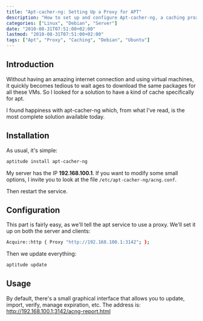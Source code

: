 ```yaml
---
title: "Apt-cacher-ng: Setting Up a Proxy for APT"
description: "How to set up and configure Apt-cacher-ng, a caching proxy for Debian/Ubuntu package repositories"
categories: ["Linux", "Debian", "Server"]
date: "2010-08-31T07:51:00+02:00"
lastmod: "2010-08-31T07:51:00+02:00"
tags: ["Apt", "Proxy", "Caching", "Debian", "Ubuntu"]
---
```


## Introduction

Without having an amazing internet connection and using virtual machines, it quickly becomes tedious to wait ages to download the same packages for all these VMs. So I looked for a solution to have a kind of cache specifically for apt.

I found happiness with apt-cacher-ng which, from what I've read, is the most complete solution available today.

## Installation

As usual, it's simple:

```bash
aptitude install apt-cacher-ng
```

My server has the IP **192.168.100.1**. If you want to modify some small options, I invite you to look at the file `/etc/apt-cacher-ng/acng.conf`.

Then restart the service.

## Configuration

This part is fairly easy, as we'll tell the apt service to use a proxy. We'll set it up on both the server and clients:

```bash
Acquire::http { Proxy "http://192.168.100.1:3142"; };
```

Then we update everything:

```bash
aptitude update
```

## Usage

By default, there's a small graphical interface that allows you to update, import, verify, manage expiration, etc. The address is: http://192.168.100.1:3142/acng-report.html
